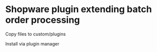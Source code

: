 # Shopware plugin extending batch order processing

Copy files to custom/plugins

Install via plugin manager

